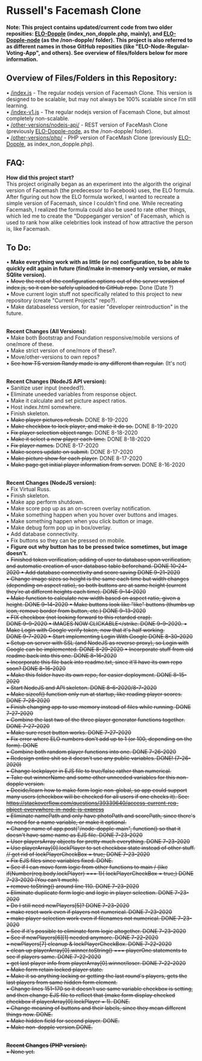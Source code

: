 <h1>Russell's Facemash Clone</h1>
<strong>Note: This project contains updated/current code from two older reposities: <a href="https://github.com/netsider/ELO-Dopple">ELO-Dopple</a> (index_non_dopple.php, mainly), and <a href="https://github.com/netsider/ELO-Dopple-node">ELO-Dopple-node</a> (as the /non-dopple/ folder).  This project is also referred to as different names in those GitHub reposities (like "ELO-Node-Regular-Voting-App", and others).  See overview of files/folders below for more information.</strong><br>

<h2>Overview of Files/Folders in this Repository:</h2>
• <a href="https://github.com/netsider/facemash-clone/blob/master/index.js">/index.js</a> - The regular nodejs version of Facemash Clone.  This version is designed to be scalable, but may not always be 100% scalable since I'm still learning.<br>
• <a href="https://github.com/netsider/facemash-clone/blob/master/index-v1.js">/index-v1.js</a> - The regular nodejs version of Facemash Clone, but almost completely non-scalable.<br>
• <a href="https://github.com/netsider/facemash-clone/tree/master/other-versions/nodejs-api">/other-versions/nodejs-api/</a> - REST version of FaceMash Clone (previously <a href="https://github.com/netsider/ELO-Dopple-node">ELO-Dopple-node</a>, as the /non-dopple/ folder).<br>
• <a href="https://github.com/netsider/facemash-clone/tree/master/other-versions/php">/other-versions/php/</a> - PHP version of FaceMash Clone (previously <a href="https://github.com/netsider/ELO-Dopple">ELO-Dopple</a>, as index_non_dopple.php).<br>

<h2>FAQ:</h2>
<strong>How did this project start?</strong><br>
This project originally began as an experiment into the algorith the original version of Facemash (the predecessor to Facebook) uses, the ELO formula.  After figuring out how the ELO formula worked, I wanted to recreate a simple version of Facemash, since I couldn't find one.  While recreating Facemash, I realized the formula could also be used to rate other things, which led me to create the "Doppeganger version" of Facemash, which is used to rank how alike celebrities look instead of how attractive the person is, like Facemash.<br>

<h2>To Do:</h2>
• <b>Make everything work with as little (or no) configuration, to be able to quickly edit again in future (find/make in-memory-only version, or make SQlite version).</b><br>
• <strike>Move the rest of the configuration options out of the server version of index.js, so it can be safely uploaded to GitHub repo.</strike> Done (Date ?)<br>
• Move current login stuff not specifically related to this project to new repository (create "Current Projects" repo?). <br>
• Make databaseless version, for easier "developer reintroduction" in the future.<br>

<br><strong>Recent Changes (All Versions):</strong><br>
• Make both Bootstrap and Foundation responsive/mobile versions of one/more of these.<br>
• Make strict version of one/more of these?. <br>
• Move/other-versions to own repos?<br>
• <strike>See how TS version Randy made is any different than regular.</strike> (It's not)<br>

<br><strong>Recent Changes (NodeJS API version):</strong><br>
• Sanitize user input (needed?).<br>
• Eliminate uneeded variables from response object.<br>
• Make it calculate and set picture aspect ratios.<br>
• Host index.html somewhere.<br>
• Finish skeleton.<br>
• <strike>Make player pictures refresh.</strike> DONE 8-19-2020<br>
• <strike>Make checkbox to lock player, and make it do so.</strike> DONE 8-19-2020<br>
• <strike>Fix player selection object range.</strike> DONE 8-18-2020<br>
• <strike>Make it select a new player each time.</strike> DONE 8-18-2020<br>
• <strike>Fix player names.</strike> DONE 8-17-2020<br>
• <strike>Make scores update on submit.</strike> DONE 8-17-2020<br>
• <strike>Make picture show for each player.</strike> DONE 8-17-2020<br>
• <strike>Make page get initial player information from server.</strike> DONE 8-16-2020<br>

<br><strong>Recent Changes (NodeJS version):</strong><br>
• Fix Virtual Russ.<br>
• Finish skeleton.<br>
• Make app perform shutdown.<br>
• Make score pop up as an on-screen overlay notification.<br>
• Make something happen when you hover over buttons and images.<br>
• Make something happen when you click button or image.<br>
• Make debug form pop up in box/overlay. <br>
• Add database connectivity.<br>
• Fix buttons so they can be pressed on mobile.<br>
• <strong>Figure out why button has to be pressed twice sometimes, but image doesn't.</strong><br>
• <strike>Finished token verification, adding of user to database upon verification, and automatic creation of user database table beforehand</strile>.  DONE 10-24-2020
• <strike>Add database connectivity and score saving</strike> DONE 9-21-2020<br>
• <strike>Change image sizes so height is the same each time but width changes (depending on aspect ratio), so both buttons are at same height (current they're at different heights each time).</strike> DONE 9-14-2020<br>
• <strike>Make function to calculate new width based on aspect ratio, given a height.</strike> DONE 9-14-2020
• <strike>Make buttons look like "like" buttons (thumbs up icon, remove border from button, etc.)</strike> DONE 9-13-2020<br>
• <strike>FIX checkbox (not looking forward to this retarded crap).</strike><br> DONE 9-9-2020
• <strike>IMAGES NOW CLICKABLE</strike. DONE 9-9-2020.
• <strike>Make Login with Google verify token, now that it's half working.</strike><br> DONE 9-7-2020
• <strike>Start implementing Login With Google</strike> DONE 8-30-2020
• <strike>Setup on server with SSL (and NodeJS as reverse proxy), so Login with Google can be implemented.</strike> DONE 8-29-2020
• <strike>Incorporate stuff from old readme back into this one.</strike> DONE 8-16-2020<br>
• <strike>Incorporate this file back into readme.txt, since it'll have its own repo soon?</strike> DONE 8-16-2020<br>
• <strike>Make this folder have its own repo, for easier deployment.</strike> DONE 8-15-2020<br>
• <strike>Start NodeJS and API skeleton.</strike> DONE 8-6-2020/8-7-2020<br>
• <strike>Make sizeof() function only run at startup, like reading player scores.</strike> DONE 7-28-2020<br>
• <strike>Finish changing app to use memory instead of files while running.</strike> DONE 7-27-2020<br>
• <strike>Combine the last two of the three player generator functions together.</strike> DONE 7-27-2020<br>
• <strike>Make sure reset button works.</strike> DONE 7-27-2020<br>
• <strike>Fix error where ELO numbers don't add up to 1 (or 100, depending on the form).</strike> DONE<br>
• <strike>Combine both random player functions into one.</strike> DONE 7-26-2020<br>
• <strike>Redesign entire shit so it doesn't use any public variables.</strike> DONE! (7-26-2020) <br>
• <strike>Change lockplayer in EJS file to true/false rather than numerical.</strike><br>
• <strike>Take out winnerName and some other unneeded variables for this non-dopple version.</strike><br>
• <strike>Decide/learn how to make form logic non-global, so app could support many users (checkbox will be checked for all users if one checks it). See: https://stackoverflow.com/questions/39339640/access-current-req-object-everywhere-in-node-js-express </strike><br>
• <strike>Eliminate namePath and only have photoPath and scorePath, since there's no need for a name variable, or make it optional.</strike><br>
• <strike>Change name of app.post("/node-dopple-main", function() so that it doesn't have same name as EJS file.</strike> DONE 7-23-2020<br>
• <strike>User playersArray objects for pretty much everything.</strike> DONE 7-23-2020<br>
• <strike>Use playerArray[0].lockPlayer to set checkbox state instead of other stuff. // get rid of lockPlayerCheckBox = true; </strike> DONE 7-23-2020<br>
• <strike>Fix EJS files since variables fixed.</strike> DONE.<br>
• <strike>See if I can move form logic from other functions to main / (like if(Number(req.body.lockPlayer) === 1){ lockPlayerCheckBox = true;)</strike> DONE 7-23-2020 (You can't much).<br>
• <strike>remove toString() around line 110.</strike> DONE 7-23-2020<br>
• <strike>Eliminate duplicate form logic and logic in player selection.</strike> DONE 7-23-2020<br>
• <strike>Do I still need newPlayers[5]?</strike> DONE 7-23-2020<br>
• <strike>make reset work even if players not numerical. </strike> DONE 7-23-2020<br>
• <strike>make player selection work even if filenames not numerical.</strike> DONE 7-23-2020<br>
• <strike>See if it's possible to eliminate form logic altogether.</strike> DONE 7-23-2020<br>
• <strike>See if newPlayers[6][1] needed anymore.</strike> DONE 7-22-2020<br>
• <strike>newPlayers[7] cleanup & lockPlayerCheckBox.</strike> DONE 7-22-2020<br>
• <strike>clean up playerArray[0].winner.toString() === playerOne statements to see if players same.</strike> DONE 7-22-2020<br>
• <strike>get last player info from playerArray[0].winner/loser.</strike> DONE 7-22-2020<br>
• <strike>Make form retain locked player state.</strike><br>
• <strike>Make it so anything locking or getting the last round's players, gets the last players from same hidden form element.</strike><br>
• <strike>Change lines 151-170 so it doesn't use same variable checkbox is setting, and then change EJS file to reflect that (make form display checked checkbox if playerArray[0].lockPlayer = 1).</strike> DONE.<br>
• <strike>Change meaning of buttons and their labels, since they mean different things now</strike>. DONE.<br>
• <strike>Make hidden field for second player.</strike> DONE.<br>
• <strike>Make non-dopple version.</strike>DONE.<br>

<br><strong>Recent Changes (PHP version):</strong><br>
• None yet.<br>

